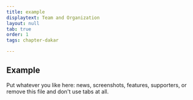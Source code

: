 ```yaml
---
title: example
displaytext: Team and Organization
layout: null
tab: true
order: 1
tags: chapter-dakar

---
```


## Example

Put whatever you like here: news, screenshots, features, supporters, or remove this file and don't use tabs at all.
